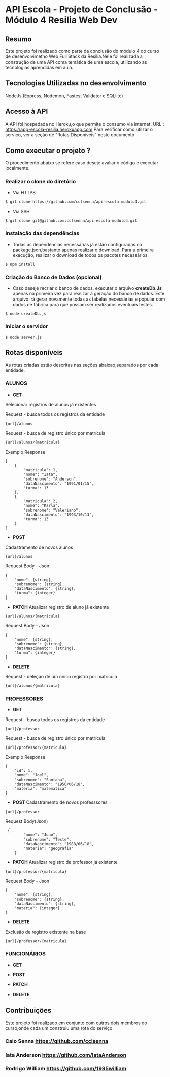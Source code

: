 # API Escola - Projeto de Conclusão - Módulo 4 Resilia Web Dev

## Resumo
Este projeto foi realizado como parte da conclusão do módulo 4 do curso de desenvolvimetno Web Full Stack da Resilia.Nele foi realizada a construção de uma API coma temática de uma escola, utilizando as tecnologias aprendidas em aula.
<br>

## Tecnologias Utilizadas no desenvolvimento
NodeJs (Express, Nodemon, Fastest Validator e SQLlite)

## Acesso à API
A API foi hospedada no Heroku,o que permite o consumo via internet.
URL : https://app-escola-resilia.herokuapp.com
Para verificar como utilzar o serviço, ver a seção de "Rotas Disponíveis" neste documento


## Como executar o projeto ?
O procedimento abaixo se refere caso deseje avaliar o código e executar localmente.

### Realizar o clone do diretório

- Via HTTPS 

```
$ git clone https://github.com/cclsenna/api-escola-modulo4.git
```

- Via SSH
```
$ git clone git@github.com:cclsenna/api-escola-modulo4.git
```

### Instalação das dependências 
- Todas as dependências necessárias já estão configuradas no package.json,bastanto apenas realizar o download. Para a primeira execução, realizar o download de todos os pacotes necessários.

```
$ npm install
```

### Criação do Banco de Dados (opcional)
- Caso deseje recriar o banco de dados, executar o arquivo **createDb.Js** apenas na primeira vez para realizar a geração do banco de dados. Este arquivo irá gerar novamente todas as tabelas necessárias e popular com dados de fábrica para que possam ser realizados eventuais testes.

```
$ node createDb.js
```

### Iniciar o servidor
```
$ node server.js
```

## Rotas disponíveis
As rotas criadas estão descritas nas seções abaixao,separados por cada entidade. 

### ALUNOS

- **GET**

Selecionar registros de alunos já existentes

Request - busca todos os registros da entidade
```
{url}/alunos
```

Request - busca de registro único por matrícula
```
{url}/alunos/{matricula}
```

Exemplo Response
```
[
    {
        "matricula": 1,
        "nome": "Iata",
        "sobrenome": "Anderson",
        "dataNascimento": "1991/01/15",
        "turma": 13
    },
    {
        "matricula": 2,
        "nome": "Karla",
        "sobrenome": "Valeriano",
        "dataNascimento": "1993/10/13",
        "turma": 13
    }
]

```
- **POST**

Cadastramento de novos alunos
```
{url}/alunos
```

Request Body - Json
```
{
    "nome": {string},
    "sobrenome": {string},
    "dataNascimento": {string},
    "turma": {integer}
}
```

- **PATCH**
Atualizar registro de aluno já existente
```
{url}/alunos/{matricula}
```

Request Body - Json
```
{
    "nome": {string},
    "sobrenome": {string},
    "dataNascimento": {string},
    "turma": {integer}
}
```


- **DELETE**

Request - deleção de um único registro por matrícula
```
{url}/alunos/{matricula}
```

### PROFESSORES
- **GET**

Request - busca todos os registros da entidade
```
{url}/professor
```
Request - busca de registro único por matrícula

```
{url}/professor/{matricula}
```
Exemplo Response
```
{
    "id": 1,
    "nome": "Joel",
    "sobrenome": "Santana",
    "dataNascimento": "1950/06/18",
    "materia": "matematica"
}

```


- **POST**
Cadastramento de novos professsores
```
{url}/professor
```
Request Body(Json)
```
 {
        "nome": "Joao",
        "sobrenome": "Teste",
        "dataNascimento": "1988/06/18",
        "materia": "geografia"
    }
```



- **PATCH**
Atualizar registro de professor já existente
```
{url}/professor/{matricula}
```
Request Body - Json
```
{
    "nome": {string},
    "sobrenome": {string},
    "dataNascimento": {string},
    "materia": {integer}
}
```


- **DELETE**

Exclusão de registro existente na base
```
{url}/professor/{matricula}
```


### FUNCIONÁRIOS
- **GET**


- **POST**


- **PATCH**


- **DELETE**

## Contribuições
Este projeto foi realizado em conjunto com outros dois membros do curso,onde cada um construiu  uma rota do serviço.

### Caio Senna  https://github.com/cclsenna
### Iata Anderson https://github.com/IataAnderson
### Rodrigo William https://github.com/1995william





